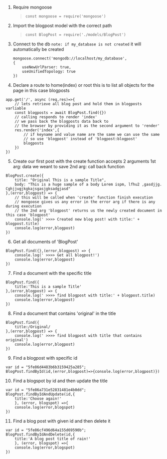 1.  Require mongoose
    >   `const mongoose = require('mongoose')`

2.  Import the blogpost model with the correct path
    >   `const BlogPost = require('./models/BlogPost')`

3.  Connect to the db `note: if my_database is not created` it will automatically be created
    ```
    mongoose.connect('mongodb://localhost/my_database',
    {
        useNewUrlParser: true,
        useUnifiedTopology: true 
    })
    ```

4.  Declare a route to home(index) or root this is to list all objects for the page in this case blogposts
```
app.get('/', async (req,res)=>{
    // lets retrieve all blog post and hold them in blogposts varliable
    const blogposts = await BlogPost.find({})
    // calling responds to render 'index'
    // we pass back the blogposts data back to
    // the browser by providing it as the second argument to 'render'
    res.render('index',{
        // if keyname and value name are the same we can use the same
        // so use 'blogpost' instead of 'blogpost:blogpost'
        blogposts
    })
})
```

5.  Create our first post with the create function accepts 2 arguments 1st arg: data we weant to save 2nd arg: call back function
```
BlogPost.create({
    title: "Original This is a sample Title",
    body: "This is a huge sample of a body Lorem ispm, lfhu2 ,gasdjjg. Cghjjugjkgkajsgasjgksadgjasd"
},(error,blogpost) => {
    // this will be called when 'create' function finish execution
    // mongoose gives us any error in the error arg if there is any during execution
    // the 2nd arg 'blogpost' returns us the newly created document in this case 'blogpost'
    console.log(' >>>> Created new blog post! with title:' + blogpost.title)
    console.log(error,blogpost)
})
```

6.  Get all documents of 'BlogPost'
```
BlogPost.find({},(error,blogpost) => {
    console.log(' >>>> Get all blogpost!')
    console.log(error,blogpost)
})
```

7.  Find a document with the specific title
```
BlogPost.find({
    title:'This is a sample Title'
},(error,blogpost) => {
    console.log(' >>>> find blogpost with title:' + blogpost.title)
    console.log(error,blogpost)
})
```

8.   Find a document that contains 'original' in the title
```
BlogPost.find({
    title:/Original/
},(error,blogpost) => {
    console.log(' >>>> find blogpost with title that contains original')
    console.log(error,blogpost)
})
```

9.  Find a blogpost with specific id
```
var id = "5fe86d4483b6b3159425a285";
BlogPost.findById(id,(error,blogpost)=>{console.log(error,blogpost)})
```

10. Find a blogspot by id and then update the title
```
var id = "5fe86a731e52831481e4b0dd";
BlogPost.findByIdAndUpdate(id,{
    title:'Choose again!'
    }, (error, blogspot) =>{
    console.log(error,blogspot)
})
```

11. Find a blog post with given id and then delete it
```
var id = "5fe86cf496d64a155d69590b";
BlogPost.findByIdAndDelete(id,{
    title:'A blog post title of rain!'
    }, (error, blogspot) =>{
    console.log(error,blogspot)
})
```